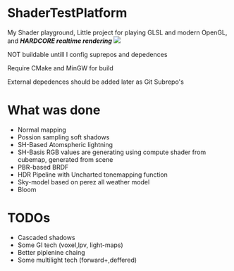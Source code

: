 # ShaderTestPlatform
My Shader playground, Little project for playing GLSL and modern OpenGL, and ***HARDCORE realtime rendering***
![](https://www.dropbox.com/s/85a514zs9cjf9mq/test_model48_blum_fix.JPG?raw=1)



NOT buildable untill I config suprepos and depedences


Require CMake and MinGW for build

External depedences should be added later as Git Subrepo's
# What was done
 * Normal mapping
 * Possion sampling soft shadows
 * SH-Based Atomspheric lightning
 * SH-Basis RGB values are generating using compute shader from cubemap, generated from scene
 * PBR-based BRDF
 * HDR Pipeline with Uncharted tonemapping function
 * Sky-model based on perez all weather model
 * Bloom

# TODOs
* Cascaded shadows
* Some GI tech (voxel,lpv, light-maps)
* Better piplenine chaing
* Some multilight tech (forward+,deffered)


